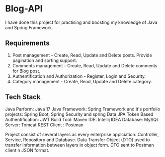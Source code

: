 # Blog-API
I have done this project for practising and boosting my knowledge of Java and Spring Framework. 

## Requirements
1. Post management - Create, Read, Update and Delete posts. Provide pagination and sorting support.
2. Comments management - Create, Read, Update and Delete comments for Blog post.
3. Authentification and Authorization - Register, Login and Security.
4. Category management - Create, Read, Update and Delete category.

## Tech Stack
Java Parform: Java 17
Java Framework: Spring Framework and it's portfolio projects: Spring Boot, Spring Security and spring Data JPA
Token Based Authentification: JWT
Build Tool: Maven
IDE: Intellij IDEA
Database: MySQL
Server: Tomcat
REST Client : Postman

Project consist of several layers as every enterprise applciation: Controller, Service, Repository and Database. Data Transfer Object (DTO) used to transfer information between layers in object form. DTO sent to Postman client n JSON format.
